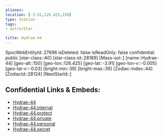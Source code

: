 ```yaml
---
aliases: 
location: [-3.91,126.425,150]
type: Station
tags:
- astro/Star

title: Hydrae-44
---
```

SpocWebEntityId: 27696
isDeleted: false
isReadOnly: false
confidential: public
[star-class::A0]
[star-class-id::28189]
[Mass-sol::]
[name::Hydrae-44]
[geo-alt::150]
[geo-lon::126.425]
[geo-lat::-3.91]
[geo-lon-v::-0.005]
[geo-lat-v::-0.03]
[bright-min::39]
[bright-max::39]
[Zodiac-index::44]
[ZodiacId::28124]
[NextStarId::]



## Confidential Links & Embeds: 
- [Hydrae-44](../../../_public/astro/Star/Hydrae-44.md) 
- [Hydrae-44.internal](../../../_internal/astro/Star/Hydrae-44.internal.md) 
- [Hydrae-44.protect](../../../_protect/astro/Star/Hydrae-44.protect.md) 
- [Hydrae-44.private](../../../_private/astro/Star/Hydrae-44.private.md) 
- [Hydrae-44.personal](../../../_personal/astro/Star/Hydrae-44.personal.md) 
- [Hydrae-44.secret](../../../_secret/astro/Star/Hydrae-44.secret.md)

